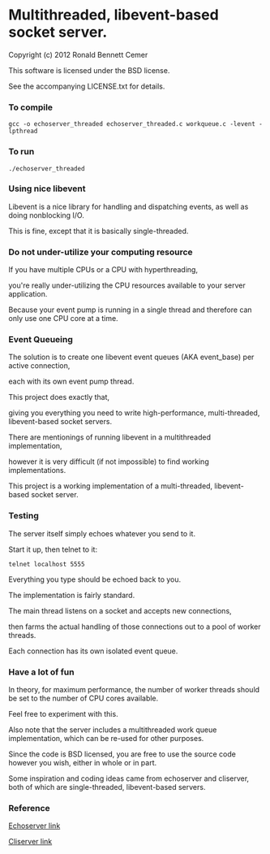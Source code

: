# Multithreaded, libevent-based socket server.

Copyright (c) 2012 Ronald Bennett Cemer

This software is licensed under the BSD license.

See the accompanying LICENSE.txt for details.

### To compile

    gcc -o echoserver_threaded echoserver_threaded.c workqueue.c -levent -lpthread

### To run

    ./echoserver_threaded

### Using nice libevent

Libevent is a nice library for handling and dispatching events, as well as doing nonblocking I/O.

This is fine, except that it is basically single-threaded.

### Do not under-utilize your computing resource

If you have multiple CPUs or a CPU with hyperthreading, 

you're really under-utilizing the CPU resources available to your server application.

Because your event pump is running in a single thread and therefore can only use one CPU core at a time.

### Event Queueing

The solution is to create one libevent event queues (AKA event_base) per active connection, 

each with its own event pump thread.  

This project does exactly that, 

giving you everything you need to write high-performance, multi-threaded, libevent-based socket servers.

There are mentionings of running libevent in a multithreaded implementation, 

however it is very difficult (if not impossible) to find working implementations.  

This project is a working implementation of a multi-threaded, libevent-based socket server.

### Testing

The server itself simply echoes whatever you send to it.  

Start it up, then telnet to it:

    telnet localhost 5555

Everything you type should be echoed back to you.

The implementation is fairly standard.

The main thread listens on a socket and accepts new connections, 

then farms the actual handling of those connections out to a pool of worker threads.

Each connection has its own isolated event queue.

### Have a lot of fun

In theory, for maximum performance, the number of worker threads should be set to the number of CPU cores available.  

Feel free to experiment with this.

Also note that the server includes a multithreaded work queue implementation, which can be re-used for other purposes.

Since the code is BSD licensed, you are free to use the source code however you wish, either in whole or in part.

Some inspiration and coding ideas came from echoserver and cliserver, both of which are single-threaded, libevent-based servers.

### Reference

[Echoserver link](http://ishbits.googlecode.com/svn/trunk/libevent-examples/echo-server/libevent_echosrv1.c)

[Cliserver link](http://nitrogen.posterous.com/cliserver-an-example-libevent-based-socket-se)
